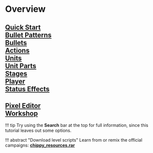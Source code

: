 # Overview

>
[Quick Start](tutorials/quickstart.md)<br>
[Bullet Patterns](tutorials/pattern.md)<br>
[Bullets](tutorials/bullet.md)<br>
[Actions](tutorials/actions.md)<br>
[Units](tutorials/unit.md)<br>
[Unit Parts](tutorials/unit_parts.md)<br>
[Stages](tutorials/stage.md)<br>
[Player](tutorials/player.md)<br>
[Status Effects](tutorials/status.md)<br>
---
>
[Pixel Editor](tutorials/pxc_editor.md)<br>
[Workshop](tutorials/workshop.md)<br>
---

!!! tip
    Try using the **Search** bar at the top for full information, since this tutorial leaves out some options.

!!! abstract "Download level scripts"
    Learn from or remix the official campaigns: [**chippy_resources.rar**](https://files.facepunch.com/ryleigh/1b2711b1/chippy_resources.rar)
